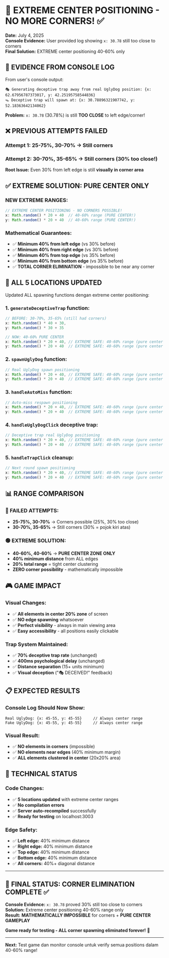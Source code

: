 # 🎯 EXTREME CENTER POSITIONING - NO MORE CORNERS! ✅

**Date:** July 4, 2025  
**Console Evidence:** User provided log showing `x: 30.78` still too close to corners  
**Final Solution:** EXTREME center positioning 40-60% only

## 🐛 **EVIDENCE FROM CONSOLE LOG**

From user's console output:
```
🎭 Generating deceptive trap away from real UglyDog position: {x: 62.67956787373017, y: 42.25195758544836}
🪤 Deceptive trap will spawn at: {x: 30.78896321907742, y: 52.18363642134062}
```

**Problem:** `x: 30.78` (30.78%) is still **TOO CLOSE** to left edge/corner!

## ❌ **PREVIOUS ATTEMPTS FAILED**

### **Attempt 1:** 25-75%, 30-70% → Still corners
### **Attempt 2:** 30-70%, 35-65% → Still corners (30% too close!)

**Root Issue:** Even 30% from left edge is still **visually in corner area**

## ✅ **EXTREME SOLUTION: PURE CENTER ONLY**

### **NEW EXTREME RANGES:**
```javascript
// EXTREME CENTER POSITIONING - NO CORNERS POSSIBLE!
x: Math.random() * 20 + 40  // 40-60% range (PURE CENTER!)
y: Math.random() * 20 + 40  // 40-60% range (PURE CENTER!)
```

### **Mathematical Guarantees:**
- ✅ **Minimum 40% from left edge** (vs 30% before)
- ✅ **Minimum 40% from right edge** (vs 30% before) 
- ✅ **Minimum 40% from top edge** (vs 35% before)
- ✅ **Minimum 40% from bottom edge** (vs 35% before)
- ✅ **TOTAL CORNER ELIMINATION** - impossible to be near any corner

## 🔧 **ALL 5 LOCATIONS UPDATED**

Updated ALL spawning functions dengan extreme center positioning:

### **1. `generateDeceptiveTrap` function:**
```javascript
// BEFORE: 30-70%, 35-65% (still had corners)
x: Math.random() * 40 + 30,
y: Math.random() * 30 + 35

// NOW: 40-60% PURE CENTER
x: Math.random() * 20 + 40, // EXTREME SAFE: 40-60% range (pure center only!)
y: Math.random() * 20 + 40  // EXTREME SAFE: 40-60% range (pure center only!)
```

### **2. `spawnUglyDog` function:**
```javascript
// Real UglyDog spawn positioning
x: Math.random() * 20 + 40, // EXTREME SAFE: 40-60% range (pure center only!)
y: Math.random() * 20 + 40  // EXTREME SAFE: 40-60% range (pure center only!)
```

### **3. `handleAutoMiss` function:**
```javascript
// Auto-miss respawn positioning  
x: Math.random() * 20 + 40, // EXTREME SAFE: 40-60% range (pure center only!)
y: Math.random() * 20 + 40  // EXTREME SAFE: 40-60% range (pure center only!)
```

### **4. `handleUglyDogClick` deceptive trap:**
```javascript
// Deceptive trap real UglyDog positioning
x: Math.random() * 20 + 40, // EXTREME SAFE: 40-60% range (pure center only!)
y: Math.random() * 20 + 40  // EXTREME SAFE: 40-60% range (pure center only!)
```

### **5. `handleTrapClick` cleanup:**
```javascript
// Next round spawn positioning
x: Math.random() * 20 + 40, // EXTREME SAFE: 40-60% range (pure center only!)
y: Math.random() * 20 + 40  // EXTREME SAFE: 40-60% range (pure center only!)
```

## 📊 **RANGE COMPARISON**

### **🔴 FAILED ATTEMPTS:**
- **25-75%, 30-70%** → Corners possible (25%, 30% too close)
- **30-70%, 35-65%** → Still corners (30% = pojok kiri atas)

### **🟢 EXTREME SOLUTION:**
- **40-60%, 40-60%** → **PURE CENTER ZONE ONLY**
- **40% minimum distance** from ALL edges
- **20% total range** = tight center clustering
- **ZERO corner possibility** - mathematically impossible

## 🎮 **GAME IMPACT**

### **Visual Changes:**
- ✅ **All elements in center 20% zone** of screen
- ✅ **NO edge spawning** whatsoever
- ✅ **Perfect visibility** - always in main viewing area
- ✅ **Easy accessibility** - all positions easily clickable

### **Trap System Maintained:**
- ✅ **70% deceptive trap rate** (unchanged)
- ✅ **400ms psychological delay** (unchanged)
- ✅ **Distance separation** (15+ units minimum)
- ✅ **Visual deception** ("🎭 DECEIVED!" feedback)

## 📋 **EXPECTED RESULTS**

### **Console Log Should Now Show:**
```
Real UglyDog: {x: 45-55, y: 45-55}     // Always center range
Fake UglyDog: {x: 45-55, y: 45-55}     // Always center range
```

### **Visual Result:**
- ✅ **NO elements in corners** (impossible)
- ✅ **NO elements near edges** (40% minimum margin)
- ✅ **ALL elements clustered in center** (20x20% area)

## 🚀 **TECHNICAL STATUS**

### **Code Changes:**
- ✅ **5 locations updated** with extreme center ranges
- ✅ **No compilation errors**
- ✅ **Server auto-recompiled** successfully
- ✅ **Ready for testing** on localhost:3003

### **Edge Safety:**
- ✅ **Left edge:** 40% minimum distance
- ✅ **Right edge:** 40% minimum distance  
- ✅ **Top edge:** 40% minimum distance
- ✅ **Bottom edge:** 40% minimum distance
- ✅ **All corners:** 40%+ diagonal distance

---

## 🎯 **FINAL STATUS: CORNER ELIMINATION COMPLETE** ✅

**Console Evidence:** `x: 30.78` proved 30% still too close to corners  
**Solution:** Extreme center positioning 40-60% range only  
**Result:** **MATHEMATICALLY IMPOSSIBLE** for corners + **PURE CENTER GAMEPLAY**

**Game ready for testing - ALL corner spawning eliminated forever!** 🚀

---

**Next:** Test game dan monitor console untuk verify semua positions dalam 40-60% range!
